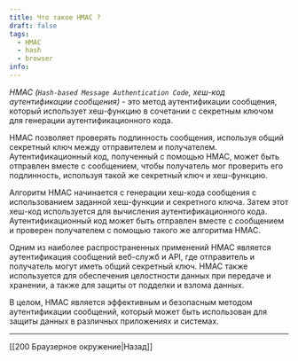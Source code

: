 ```yaml
---
title: Что такое HMAC ?
draft: false
tags:
  - HMAC
  - hash
  - browser
info:
---
```

_HMAC (`Hash-based Message Authentication Code`, хеш-код аутентификации сообщения)_ - это метод аутентификации сообщения, который использует хеш-функцию в сочетании с секретным ключом для генерации аутентификационного кода.

HMAC позволяет проверять подлинность сообщения, используя общий секретный ключ между отправителем и получателем. Аутентификационный код, полученный с помощью HMAC, может быть отправлен вместе с сообщением, чтобы получатель мог проверить его подлинность, используя такой же секретный ключ и хеш-функцию.

Алгоритм HMAC начинается с генерации хеш-кода сообщения с использованием заданной хеш-функции и секретного ключа. Затем этот хеш-код используется для вычисления аутентификационного кода. Аутентификационный код может быть отправлен вместе с сообщением и проверен получателем с помощью такого же алгоритма HMAC.

Одним из наиболее распространенных применений HMAC является аутентификация сообщений веб-служб и API, где отправитель и получатель могут иметь общий секретный ключ. HMAC также используется для обеспечения целостности данных при передаче и хранении, а также для защиты от подделки и взлома данных.

В целом, HMAC является эффективным и безопасным методом аутентификации сообщений, который может быть использован для защиты данных в различных приложениях и системах.

---

[[200 Браузерное окружение|Назад]]